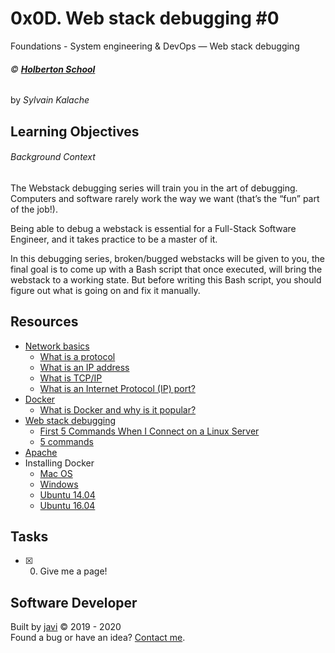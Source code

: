 # 0x0D. Web stack debugging #0
Foundations - System engineering & DevOps ― Web stack debugging

###### :copyright: **[Holberton School](https://www.holbertonschool.com/)**
by _Sylvain Kalache_

## Learning Objectives
###### Background Context
The Webstack debugging series will train you in the art of debugging. Computers and software rarely work the way we want (that’s the “fun” part of the job!).

Being able to debug a webstack is essential for a Full-Stack Software Engineer, and it takes practice to be a master of it.

In this debugging series, broken/bugged webstacks will be given to you, the final goal is to come up with a Bash script that once executed, will bring the webstack to a working state. But before writing this Bash script, you should figure out what is going on and fix it manually.

## Resources
* [Network basics](https://intranet.hbtn.io/concepts/33)
  - [What is a protocol](https://searchnetworking.techtarget.com/definition/protocol)
  - [What is an IP address](https://computer.howstuffworks.com/internet/basics/what-is-an-ip-address.htm)
  - [What is TCP/IP](https://searchnetworking.techtarget.com/definition/TCP-IP)
  - [What is an Internet Protocol (IP) port?](https://www.lifewire.com/port-numbers-on-computer-networks-817939)
* [Docker](https://intranet.hbtn.io/concepts/65)
  - [What is Docker and why is it popular?](https://www.zdnet.com/article/what-is-docker-and-why-is-it-so-darn-popular/)
* [Web stack debugging](https://intranet.hbtn.io/concepts/68)
  - [First 5 Commands When I Connect on a Linux Server](https://www.youtube.com/watch?v=1_gqlbADaAw&feature=youtu.be)
  - [5 commands](https://www.linux.com/training-tutorials/first-5-commands-when-i-connect-linux-server/)
* [Apache](https://en.wikipedia.org/wiki/Apache_HTTP_Server)
* Installing Docker
  * [Mac OS](https://docs.docker.com/docker-for-mac/install/)
  * [Windows](https://docs.docker.com/docker-for-windows/install/)
  * [Ubuntu 14.04](https://www.liquidweb.com/kb/how-to-install-docker-on-ubuntu-14-04-lts/)
  * [Ubuntu 16.04](https://www.digitalocean.com/community/tutorials/how-to-install-and-use-docker-on-ubuntu-16-04)

## Tasks
* [x] 0. Give me a page!

## Software Developer
Built by [javi](https://github.com/javi0x00) :copyright: 2019 - 2020  
Found a bug or have an idea? [Contact me](https://www.linkedin.com/in/javi0x00/).
